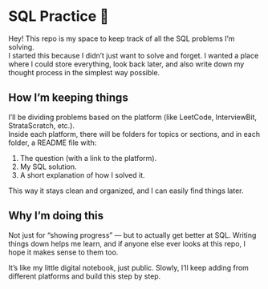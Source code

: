 # SQL Practice 📘

Hey! This repo is my space to keep track of all the SQL problems I’m solving.  
I started this because I didn’t just want to solve and forget. I wanted a place where I could store everything, look back later, and also write down my thought process in the simplest way possible.  

## How I’m keeping things
I’ll be dividing problems based on the platform (like LeetCode, InterviewBit, StrataScratch, etc.).  
Inside each platform, there will be folders for topics or sections, and in each folder, a README file with:  
1. The question (with a link to the platform).  
2. My SQL solution.  
3. A short explanation of how I solved it.  

This way it stays clean and organized, and I can easily find things later.  

## Why I’m doing this
Not just for “showing progress” — but to actually get better at SQL. Writing things down helps me learn, and if anyone else ever looks at this repo, I hope it makes sense to them too.  

It’s like my little digital notebook, just public. Slowly, I’ll keep adding from different platforms and build this step by step.  

